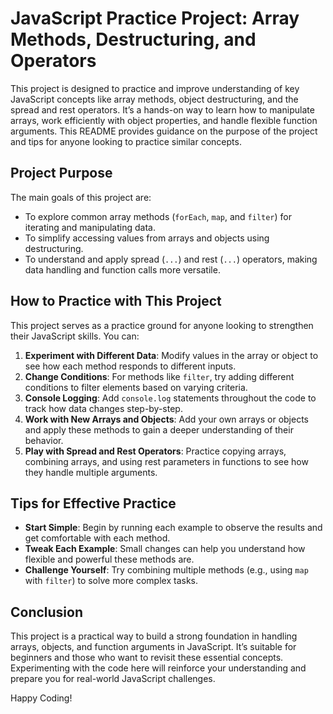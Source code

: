 # JavaScript Practice Project: Array Methods, Destructuring, and Operators

This project is designed to practice and improve understanding of key JavaScript concepts like array methods, object destructuring, and the spread and rest operators. It’s a hands-on way to learn how to manipulate arrays, work efficiently with object properties, and handle flexible function arguments. This README provides guidance on the purpose of the project and tips for anyone looking to practice similar concepts.

## Project Purpose
The main goals of this project are:
- To explore common array methods (`forEach`, `map`, and `filter`) for iterating and manipulating data.
- To simplify accessing values from arrays and objects using destructuring.
- To understand and apply spread (`...`) and rest (`...`) operators, making data handling and function calls more versatile.

## How to Practice with This Project
This project serves as a practice ground for anyone looking to strengthen their JavaScript skills. You can:
1. **Experiment with Different Data**: Modify values in the array or object to see how each method responds to different inputs.
2. **Change Conditions**: For methods like `filter`, try adding different conditions to filter elements based on varying criteria.
3. **Console Logging**: Add `console.log` statements throughout the code to track how data changes step-by-step.
4. **Work with New Arrays and Objects**: Add your own arrays or objects and apply these methods to gain a deeper understanding of their behavior.
5. **Play with Spread and Rest Operators**: Practice copying arrays, combining arrays, and using rest parameters in functions to see how they handle multiple arguments.

## Tips for Effective Practice
- **Start Simple**: Begin by running each example to observe the results and get comfortable with each method.
- **Tweak Each Example**: Small changes can help you understand how flexible and powerful these methods are.
- **Challenge Yourself**: Try combining multiple methods (e.g., using `map` with `filter`) to solve more complex tasks.

## Conclusion
This project is a practical way to build a strong foundation in handling arrays, objects, and function arguments in JavaScript. It’s suitable for beginners and those who want to revisit these essential concepts. Experimenting with the code here will reinforce your understanding and prepare you for real-world JavaScript challenges.

Happy Coding!
